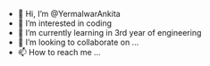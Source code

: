 - 👋 Hi, I’m @YermalwarAnkita
- 👀 I’m interested in coding
- 🌱 I’m currently learning in 3rd year of engineering
- 💞️ I’m looking to collaborate on ...
- 📫 How to reach me ...

<!---
YermalwarAnkita/YermalwarAnkita is a ✨ special ✨ repository because its `README.md` (this file) appears on your GitHub profile.
You can click the Preview link to take a look at your changes.
--->
